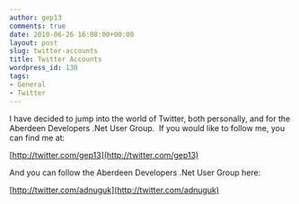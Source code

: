 ```yaml
---
author: gep13
comments: true
date: 2010-06-26 16:08:00+00:00
layout: post
slug: twitter-accounts
title: Twitter Accounts
wordpress_id: 130
tags:
- General
- Twitter
---
```


I have decided to jump into the world of Twitter, both personally, and for the Aberdeen Developers .Net User Group.  If you would like to follow me, you can find me at:

[http://twitter.com/gep13](http://twitter.com/gep13)

And you can follow the Aberdeen Developers .Net User Group here:

[http://twitter.com/adnuguk](http://twitter.com/adnuguk)
